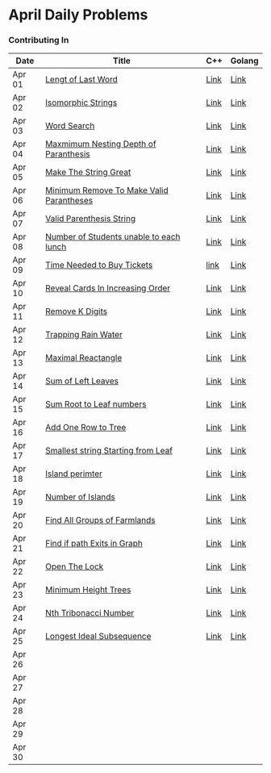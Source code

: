 # April Daily Problems

### Contributing In

| Date   | Title  | C++ | Golang |
|--------|--------|-----|------|
| Apr 01 | [Lengt of Last Word](https://leetcode.com/problems/length-of-last-word/)       |[Link](https://github.com/Abiji-2020/Leetcode-2024/tree/main/April/Abiji-2020/C%2B%2B/Length%20of%20Last%20Word%20In%20string)     | [Link](https://github.com/Abiji-2020/Leetcode-2024/tree/main/April/Abiji-2020/Golang%20/Length%20of%20Last%20Word%20In%20string)     |           
| Apr 02 | [Isomorphic Strings](https://leetcode.com/problems/isomorphic-strings/)       | [Link](https://github.com/Abiji-2020/Leetcode-2024/tree/main/April/Abiji-2020/C++/Isomorphic%20Strings)    | [Link](https://github.com/Abiji-2020/Leetcode-2024/tree/main/April/Abiji-2020/Golang%20/Isomorphic%20Strings)     |           
| Apr 03 | [Word Search ](https://leetcode.com/problems/word-search/)       |[Link](https://github.com/Abiji-2020/Leetcode-2024/tree/main/April/Abiji-2020/C%2B%2B/Word%20Search)     |[Link](https://github.com/Abiji-2020/Leetcode-2024/tree/main/April/Abiji-2020/Golang%20/Word%20Search)      |       
| Apr 04 | [Maxmimum Nesting Depth of Paranthesis](https://leetcode.com/problems/maximum-nesting-depth-of-the-parentheses/)        | [Link](https://github.com/Abiji-2020/Leetcode-2024/tree/main/April/Abiji-2020/C++/Maximum%20Nesting%20Depth%20of%20Paranthesis)    | [Link](https://github.com/Abiji-2020/Leetcode-2024/tree/main/April/Abiji-2020/Golang%20/Maximum%20Nesting%20Depth)    |        
| Apr 05 |[Make The String Great](https://leetcode.com/problems/make-the-string-great/)       |[Link](https://github.com/Abiji-2020/Leetcode-2024/tree/main/April/Abiji-2020/C++/Make%20The%20String%20Great)     | [Link](https://github.com/Abiji-2020/Leetcode-2024/tree/main/April/Abiji-2020/Golang%20/Make%20The%20String%20Great)     |         
| Apr 06 | [Minimum Remove To Make Valid Parantheses](https://leetcode.com/problems/minimum-remove-to-make-valid-parentheses/)       |[Link](https://github.com/Abiji-2020/Leetcode-2024/tree/main/April/Abiji-2020/C%2B%2B/Minimum%20Remove%20to%20Make%20Valid%20Paranthesis)     |[Link](https://github.com/Abiji-2020/Leetcode-2024/tree/main/April/Abiji-2020/Golang%20/Minimum%20Remove%20to%20Make%20Valid%20Parantheses)      |           
| Apr 07 | [Valid Parenthesis String](https://leetcode.com/problems/valid-parenthesis-string)       |[Link](https://github.com/Abiji-2020/Leetcode-2024/tree/main/April/Abiji-2020/C++/Valid%20Parenthesis%20String)     | [Link](https://github.com/Abiji-2020/Leetcode-2024/tree/main/April/Abiji-2020/Golang%20/Valid%20Parenthesis%20String)|            |        |      |      |
| Apr 08 | [Number of Students unable to each lunch](https://leetcode.com/problems/number-of-students-unable-to-eat-lunch/)       | [Link](https://github.com/Abiji-2020/Leetcode-2024/tree/main/April/Abiji-2020/C%2B%2B/Number%20of%20Students%20Unable%20to%20eat%20lunch)    |  [Link](https://github.com/Abiji-2020/Leetcode-2024/tree/main/April/Abiji-2020/Golang%20/Number%20of%20Students%20Unable%20to%20eat%20Lunch)    |            |        |      |      |
| Apr 09 | [Time Needed to Buy Tickets](https://leetcode.com/problems/time-needed-to-buy-tickets/)       | [link](https://github.com/Abiji-2020/Leetcode-2024/tree/main/April/Abiji-2020/C++/Time%20Needed%20to%20Buy%20Tickets)    | [Link](https://github.com/Abiji-2020/Leetcode-2024/tree/main/April/Abiji-2020/Golang%20/Time%20Needed%20to%20Buy%20Tickets)     |            |        |      |      |
| Apr 10 |[Reveal Cards In Increasing Order](https://leetcode.com/problems/reveal-cards-in-increasing-order/)        |[Link](https://github.com/Abiji-2020/Leetcode-2024/tree/main/April/Abiji-2020/C%2B%2B/Reveal%20Cards%20in%20Increasing%20order)     | [Link](https://github.com/Abiji-2020/Leetcode-2024/tree/main/April/Abiji-2020/Golang%20/Reveal%20Cards%20In%20Increasing%20Order)     |            |        |      |      |
| Apr 11 |  [Remove K Digits](https://leetcode.com/problems/remove-k-digits/)      | [Link](https://github.com/Abiji-2020/Leetcode-2024/tree/main/April/Abiji-2020/C%2B%2B/Remove%20K%20Digits)    |[Link](https://github.com/Abiji-2020/Leetcode-2024/tree/main/April/Abiji-2020/Golang%20/Remove%20K%20Digits)      |            |        |      |      |
| Apr 12 |[Trapping Rain Water](https://leetcode.com/problems/trapping-rain-water/)        |[Link](https://github.com/Abiji-2020/Leetcode-2024/tree/main/April/Abiji-2020/C%2B%2B/Trapping%20Rain%20Water)     | [Link](https://github.com/Abiji-2020/Leetcode-2024/tree/main/April/Abiji-2020/Golang%20/Trapping%20Rain%20water)     |            |        |      |      |
| Apr 13 | [Maximal Reactangle](https://leetcode.com/problems/maximal-rectangle/submissions/1233176122/)       | [Link](https://github.com/Abiji-2020/Leetcode-2024/tree/main/April/Abiji-2020/C++/Maximal%20Rectangle)    | [Link](https://github.com/Abiji-2020/Leetcode-2024/tree/main/April/Abiji-2020/Golang%20/Maximal%20Rectangle)     |            |        |      |      |
| Apr 14 |[Sum of Left Leaves](https://leetcode.com/problems/sum-of-left-leaves/)       | [Link](https://github.com/Abiji-2020/Leetcode-2024/tree/main/April/Abiji-2020/C++/Sum%20of%20Left%20Leaves)    |[Link](https://github.com/Abiji-2020/Leetcode-2024/tree/main/April/Abiji-2020/Golang%20/Sum%20of%20Left%20Leaves)      |            |        |      |      |
| Apr 15 | [Sum Root to Leaf numbers](https://leetcode.com/problems/sum-root-to-leaf-numbers)       | [Link](https://github.com/Abiji-2020/Leetcode-2024/tree/main/April/Abiji-2020/C++/Sum%20Root%20to%20Leaf%20Numbers)     | [Link](https://github.com/Abiji-2020/Leetcode-2024/tree/main/April/Abiji-2020/Golang%20/Sum%20Root%20to%20leaf%20Number)     |            |        |      |      |
| Apr 16 | [Add One Row to Tree](https://leetcode.com/problems/add-one-row-to-tree/submissions/1240014640/?envType=daily-question&envId=2024-04-16)       |  [Link](https://github.com/Abiji-2020/Leetcode-2024/tree/main/April/Abiji-2020/C++/Add%20One%20Row%20to%20Tree)   |[Link](https://github.com/Abiji-2020/Leetcode-2024/tree/main/April/Abiji-2020/Golang%20/Add%20One%20Row%20to%20tree)      |            |        |      |      |
| Apr 17 |[Smallest string Starting from Leaf](https://leetcode.com/problems/smallest-string-starting-from-leaf/?envType=daily-question&envId=2024-04-17)        |[Link](https://github.com/Abiji-2020/Leetcode-2024/tree/main/April/Abiji-2020/C++/Smallest%20String%20Starting%20From%20Leaf)     | [Link](https://github.com/Abiji-2020/Leetcode-2024/tree/main/April/Abiji-2020/Golang%20/Smallest%20String%20starting%20from%20Leaf)     |            |        |      |      |
| Apr 18 | [Island perimter](https://leetcode.com/problems/island-perimeter/submissions/1235838630/?envType=daily-question&envId=2024-04-18)       |[Link](https://github.com/Abiji-2020/Leetcode-2024/tree/main/April/Abiji-2020/C++/Island%20Perimeter)     | [Link](https://github.com/Abiji-2020/Leetcode-2024/tree/main/April/Abiji-2020/Golang%20/Islands%20Perimeter%20)     |            |        |      |      |
| Apr 19 |[Number of Islands](https://leetcode.com/problems/number-of-islands/?envType=daily-question&envId=2024-04-19)        | [Link](https://github.com/Abiji-2020/Leetcode-2024/tree/main/April/Abiji-2020/C++/Number%20of%20Islands)    |[Link](https://github.com/Abiji-2020/Leetcode-2024/tree/main/April/Abiji-2020/Golang%20/Number%20of%20Islands)      |            |        |      |      |
| Apr 20 |[Find All Groups of Farmlands](https://leetcode.com/problems/find-all-groups-of-farmland/?envType=daily-question&envId=2024-04-20)        | [Link](https://github.com/Abiji-2020/Leetcode-2024/tree/main/April/Abiji-2020/C++/Find%20All%20Groups%20of%20Farmland%20)    |[Link](https://github.com/Abiji-2020/Leetcode-2024/tree/main/April/Abiji-2020/Golang%20/Find%20All%20Groups%20of%20Farmlands)      |            |        |      |      |
| Apr 21 | [Find if path Exits in Graph](https://leetcode.com/problems/find-if-path-exists-in-graph/?envType=daily-question&envId=2024-04-21)       |[Link](https://github.com/Abiji-2020/Leetcode-2024/tree/main/April/Abiji-2020/C++/Find%20If%20Path%20Exists%20in%20Graph)     | [Link](https://github.com/Abiji-2020/Leetcode-2024/tree/main/April/Abiji-2020/Golang%20/Find%20If%20Path%20Exits%20in%20Graph)     |            |        |      |      |
| Apr 22 | [Open The Lock](https://leetcode.com/problems/open-the-lock/?envType=daily-question&envId=2024-04-22)        | [Link](https://github.com/Abiji-2020/Leetcode-2024/tree/main/April/Abiji-2020/C++/Open%20the%20Lock%20)    | [Link](https://github.com/Abiji-2020/Leetcode-2024/tree/main/April/Abiji-2020/Golang%20/Open%20the%20Lock)      |            |        |      |      |
| Apr 23 |[Minimum Height Trees](https://leetcode.com/problems/minimum-height-trees/)        | [Link](https://github.com/Abiji-2020/Leetcode-2024/tree/main/April/Abiji-2020/C++/Minimum%20Height%20Trees)    | [Link](https://github.com/Abiji-2020/Leetcode-2024/tree/main/April/Abiji-2020/Golang%20/Minimum%20Height%20Trees)      |            |        |      |      |
| Apr 24 | [Nth Tribonacci Number](https://leetcode.com/problems/n-th-tribonacci-number/)        | [Link](https://github.com/Abiji-2020/Leetcode-2024/tree/main/April/Abiji-2020/C++/N-th%20Tribonacci%20Number)    | [Link](https://github.com/Abiji-2020/Leetcode-2024/tree/main/April/Abiji-2020/Golang%20/Nth%20Tribonacci%20Number)     |            |        |      |      |
| Apr 25 | [Longest Ideal Subsequence](https://leetcode.com/problems/longest-ideal-subsequence/)        | [Link](https://github.com/Abiji-2020/Leetcode-2024/tree/main/April/Abiji-2020/C++/Longest%20Ideal%20Subseuquence)    | [Link](https://github.com/Abiji-2020/Leetcode-2024/tree/main/April/Abiji-2020/Golang%20/Longest%20Ideal%20Subsequence)     |            |        |      |      |
| Apr 26 |        |     |      |            |        |      |      |
| Apr 27 |        |     |      |            |        |      |      |
| Apr 28 |        |     |      |            |        |      |      |
| Apr 29 |        |     |      |            |        |      |      |
| Apr 30 |        |     |      |            |        |      |      |

